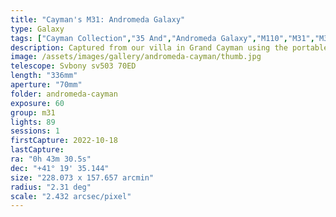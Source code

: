 ```yaml
---
title: "Cayman's M31: Andromeda Galaxy"
type: Galaxy
tags: ["Cayman Collection","35 And","Andromeda Galaxy","M110","M31","M32","NGC205","NGC221","NGC224","The star ν And"]
description: Captured from our villa in Grand Cayman using the portable Sky Watcher Star Adventurer GTi mount.
image: /assets/images/gallery/andromeda-cayman/thumb.jpg
telescope: Svbony sv503 70ED
length: "336mm"
aperture: "70mm"
folder: andromeda-cayman
exposure: 60
group: m31
lights: 89
sessions: 1
firstCapture: 2022-10-18 
lastCapture:
ra: "0h 43m 30.5s"
dec: "+41° 19' 35.144"
size: "228.073 x 157.657 arcmin"
radius: "2.31 deg"
scale: "2.432 arcsec/pixel"
---
```

